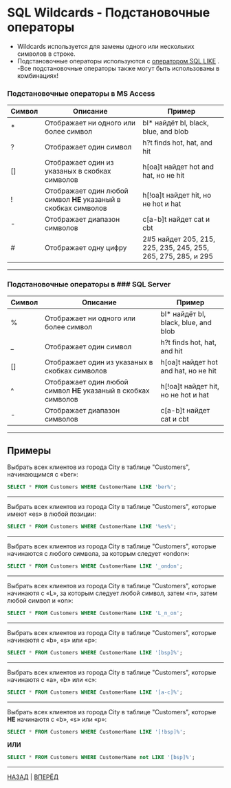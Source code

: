 # SQL Wildcards - Подстановочные операторы

- Wildcards используется для замены одного или нескольких символов в строке.
- Подстановочные операторы используются с [оператором SQL LIKE](/SQL_Tutorial/SQL_LIKE.md) .
 -Все подстановочные операторы также могут быть использованы в комбинациях!

### Подстановочные операторы в MS Access
| Символ| Описание | Пример |
|--|--|--|
| * | Отображает ни одного или более символ | bl* найдёт bl, black, blue, and blob | 
| ? | Отображает один символ | h?t finds hot, hat, and hit |
| [] | Отображает один из указаных в скобках символов | h[oa]t найдет hot and hat, но не hit |
| ! | Отображает один любой символ **НЕ** указаный в скобках символов | h[!oa]t найдет hit, но не hot и hat |
| - | Отображает диапазон символов | c[a-b]t найдет cat и cbt |
| # | Отображает одну цифру | 2#5 найдет 205, 215, 225, 235, 245, 255, 265, 275, 285, и 295 |
---

### Подстановочные операторы в ### SQL Server
| Символ| Описание | Пример |
|--|--|--|
| % | Отображает ни одного или более символ | bl* найдёт bl, black, blue, and blob | 
| _ | Отображает один символ | h?t finds hot, hat, and hit |
| [] | Отображает один из указаных в скобках символов | h[oa]t найдет hot and hat, но не hit |
| ^ | Отображает один любой символ **НЕ** указаный в скобках символов | h[!oa]t найдет hit, но не hot и hat |
| - | Отображает диапазон символов | c[a-b]t найдет cat и cbt |
---

## Примеры

Выбрать всех клиентов  из города City в таблице "Customers", начинающимся с «ber»:
``` SQL
SELECT * FROM Customers WHERE CustomerName LIKE 'ber%';
```
---

Выбрать всех клиентов  из города City в таблице "Customers", которые имеют «es» в любой позиции:

``` SQL
SELECT * FROM Customers WHERE CustomerName LIKE '%es%';
```
---

Выбрать всех клиентов  из города City в таблице "Customers", которые начинаются с любого символа, за которым следует «ondon»:

``` SQL
SELECT * FROM Customers WHERE CustomerName LIKE '_ondon';
```
---

Выбрать всех клиентов  из города City в таблице "Customers", которые начинаютя с «L», за которым следует любой символ, затем «n», затем любой символ и «on»:
``` SQL
SELECT * FROM Customers WHERE CustomerName LIKE 'L_n_on';
```
---

Выбрать всех клиентов  из города City в таблице "Customers", которые начинаютя 
с «b», «s» или «p»:
``` SQL
SELECT * FROM Customers WHERE CustomerName LIKE '[bsp]%';
```
---

Выбрать всех клиентов  из города City в таблице "Customers", которые начинаютя 
с «a», «b» или «c»:
``` SQL
SELECT * FROM Customers WHERE CustomerName LIKE '[a-c]%';
```
---

Выбрать всех клиентов  из города City в таблице "Customers", которые **НЕ** начинаютя 
с «b», «s» или «p»:
``` SQL
SELECT * FROM Customers WHERE CustomerName LIKE '[!bsp]%';
```
**ИЛИ**

``` SQL
SELECT * FROM Customers WHERE CustomerName not LIKE '[bsp]%';
```

---

[НАЗАД](/SQL_Tutorial/SQL_LIKE.md)  | [ВПЕРЁД](/SQL_Tutorial/SQL_IN.md)

